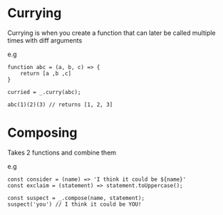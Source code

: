 # Currying

Currying is when you create a function that can later be called multiple times with diff arguments

e.g

```
function abc = (a, b, c) => {
    return [a ,b ,c]
}

curried = _.curry(abc);

abc(1)(2)(3) // returns [1, 2, 3]
```

# Composing

Takes 2 functions and combine them

e.g

```
const consider = (name) => 'I think it could be ${name}'
const exclaim = (statement) => statement.toUppercase();

const suspect = _.compose(name, statement);
suspect('you') // I think it could be YOU!
```
